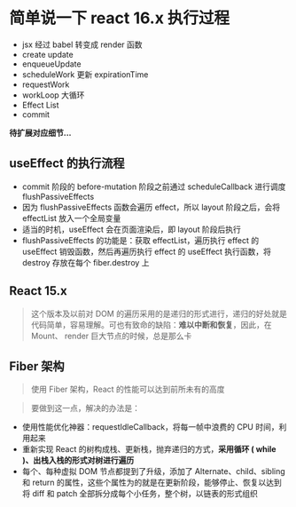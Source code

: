 # 简单说一下 react 16.x 执行过程

-   jsx 经过 babel 转变成 render 函数
-   create update
-   enqueueUpdate
-   scheduleWork 更新 expirationTime
-   requestWork
-   workLoop 大循环
-   Effect List
-   commit

**待扩展对应细节...**

## useEffect 的执行流程

-   commit 阶段的 before-mutation 阶段之前通过 scheduleCallback 进行调度 flushPassiveEffects
-   因为 flushPassiveEffects 函数会遍历 effect，所以 layout 阶段之后，会将 effectList 放入一个全局变量
-   适当的时机，useEffect 会在页面渲染后，即 layout 阶段后执行
-   flushPassiveEffects 的功能是：获取 effectList，遍历执行 effect 的 useEffect 销毁函数，然后再遍历执行 effect 的 useEffect 执行函数，将 destroy 存放在每个 fiber.destroy 上

## React 15.x

> 这个版本及以前对 DOM 的遍历采用的是递归的形式进行，递归的好处就是代码简单，容易理解。可也有致命的缺陷：**难以中断和恢复**，因此，在 Mount、 render 巨大节点的时候，总是那么卡

## Fiber 架构

> 使用 Fiber 架构，React 的性能可以达到前所未有的高度

> 要做到这一点，解决的办法是：

-   使用性能优化神器：requestIdleCallback，将每一帧中浪费的 CPU 时间，利用起来
-   重新实现 React 的树构成栈、更新栈，抛弃递归的方式，**采用循环 ( while )、出栈入栈的形式对树进行遍历**
-   每个、每种虚拟 DOM 节点都提到了升级，添加了 Alternate、child、sibling 和 return 的属性，这些个属性为的就是在更新阶段，能够停止、恢复以达到将 diff 和 patch 全部拆分成每个小任务，整个树，以链表的形式组织
